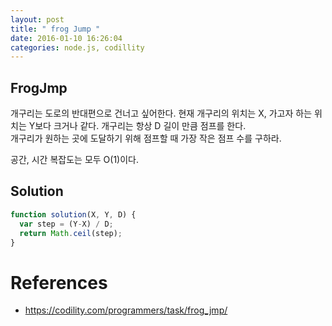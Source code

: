 ```yaml
---
layout: post
title: " frog Jump "
date: 2016-01-10 16:26:04
categories: node.js, codillity
---
```


## FrogJmp  
개구리는 도로의 반대편으로 건너고 싶어한다.  현재 개구리의 위치는 X, 가고자 하는 위치는 Y보다 크거나 같다.  개구리는 항상 D 길이 만큼 점프를 한다.  
개구리가 원하는 곳에 도달하기 위해 점프할 때 가장 작은 점프 수를 구하라.  

공간, 시간 복잡도는 모두 O(1)이다.  


## Solution  

```javascript
function solution(X, Y, D) {
  var step = (Y-X) / D;
  return Math.ceil(step);
}

```

# References  
- https://codility.com/programmers/task/frog_jmp/
